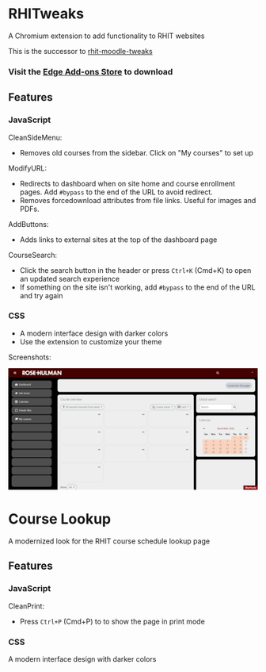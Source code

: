 # RHITweaks
A Chromium extension to add functionality to RHIT websites

This is the successor to [rhit-moodle-tweaks](https://github.com/cm090/rhit-moodle-tweaks)

### Visit the [Edge Add-ons Store](https://microsoftedge.microsoft.com/addons/detail/mfdodngbcfimieplcdkigdkinkcenako) to download

## Features
### JavaScript
CleanSideMenu:
- Removes old courses from the sidebar. Click on "My courses" to set up

ModifyURL:
- Redirects to dashboard when on site home and course enrollment pages. Add `#bypass` to the end of the URL to avoid redirect.
- Removes forcedownload attributes from file links. Useful for images and PDFs.

AddButtons:
- Adds links to external sites at the top of the dashboard page

CourseSearch:
- Click the search button in the header or press `Ctrl+K` (Cmd+K) to open an updated search experience
- If something on the site isn't working, add `#bypass` to the end of the URL and try again

### CSS
- A modern interface design with darker colors
- Use the extension to customize your theme

Screenshots:

![Dashboard screen](https://github.com/cm090/rhit-moodle-tweaks/blob/main/screenshots/dashboard.png)

# Course Lookup
A modernized look for the RHIT course schedule lookup page

## Features
### JavaScript
CleanPrint:
- Press `Ctrl+P` (Cmd+P) to to show the page in print mode

### CSS
A modern interface design with darker colors
